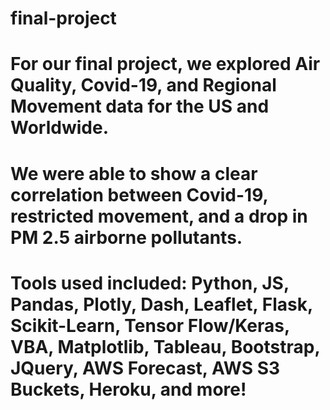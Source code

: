 # final-project
# For our final project, we explored Air Quality, Covid-19, and Regional Movement data for the US and Worldwide.
# We were able to show a clear correlation between Covid-19, restricted movement, and a drop in PM 2.5 airborne pollutants.
# Tools used included: Python, JS, Pandas, Plotly, Dash, Leaflet, Flask, Scikit-Learn, Tensor Flow/Keras, VBA, Matplotlib, Tableau, Bootstrap, JQuery, AWS Forecast, AWS S3 Buckets, Heroku, and more!
